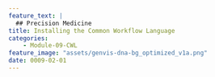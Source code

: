 ```yaml
---
feature_text: |
  ## Precision Medicine
title: Installing the Common Workflow Language
categories:
    - Module-09-CWL
feature_image: "assets/genvis-dna-bg_optimized_v1a.png"
date: 0009-02-01
---
```

